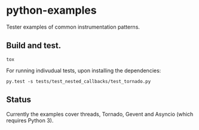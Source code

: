 # python-examples
Tester examples of common instrumentation patterns.

## Build and test.

```
tox
```

For running indivudual tests, upon installing the dependencies:

```
py.test -s tests/test_nested_callbacks/test_tornado.py
```

## Status

Currently the examples cover threads, Tornado, Gevent and Asyncio (which requires Python 3).
